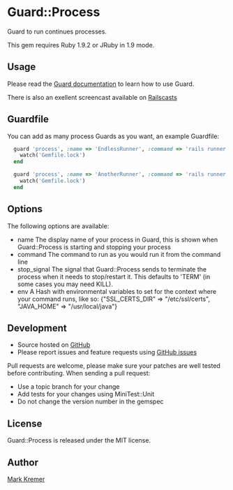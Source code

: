 Guard::Process
==============
Guard to run continues processes.

This gem requires Ruby 1.9.2 or JRuby in 1.9 mode.

Usage
-----
Please read the [Guard documentation](https://github.com/guard/guard#readme) to learn how to use Guard.

There is also an exellent screencast available on [Railscasts](http://railscasts.com/episodes/264-guard)

Guardfile
---------
You can add as many process Guards as you want, an example Guardfile:
```ruby
  guard 'process', :name => 'EndlessRunner', :command => 'rails runner Something::ThatGoesOnAndOn' do
    watch('Gemfile.lock')
  end

  guard 'process', :name => 'AnotherRunner', :command => 'rails runner AnotherRunner' do
    watch('Gemfile.lock')
  end
```

Options
-------
The following options are available:

- name
  The display name of your process in Guard, this is shown when Guard::Process is starting and stopping your process
- command
  The command to run as you would run it from the command line
- stop_signal
  The signal that Guard::Process sends to terminate the process when it needs to stop/restart it. This defaults to 'TERM' (in some cases you may need KILL).
- env
  A Hash with environmental variables to set for the context where your command runs, like so: {"SSL_CERTS_DIR" => "/etc/ssl/certs", "JAVA_HOME" => "/usr/local/java"}

Development
-----------
- Source hosted on [GitHub](https://github.com)
- Please report issues and feature requests using [GitHub issues](https://github.com/socialreferral/guard-process/issues)

Pull requests are welcome, please make sure your patches are well tested before contributing. When sending a pull request:
- Use a topic branch for your change
- Add tests for your changes using MiniTest::Unit
- Do not change the version number in the gemspec

License
-------
Guard::Process is released under the MIT license.

Author
------
[Mark Kremer](https://github.com/mkremer)
